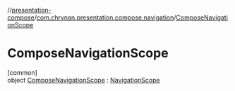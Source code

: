 //[presentation-compose](../../../index.md)/[com.chrynan.presentation.compose.navigation](../index.md)/[ComposeNavigationScope](index.md)

# ComposeNavigationScope

[common]\
object [ComposeNavigationScope](index.md) : [NavigationScope](../../../../presentation-core/presentation-core/com.chrynan.presentation/-navigation-scope/index.md)
